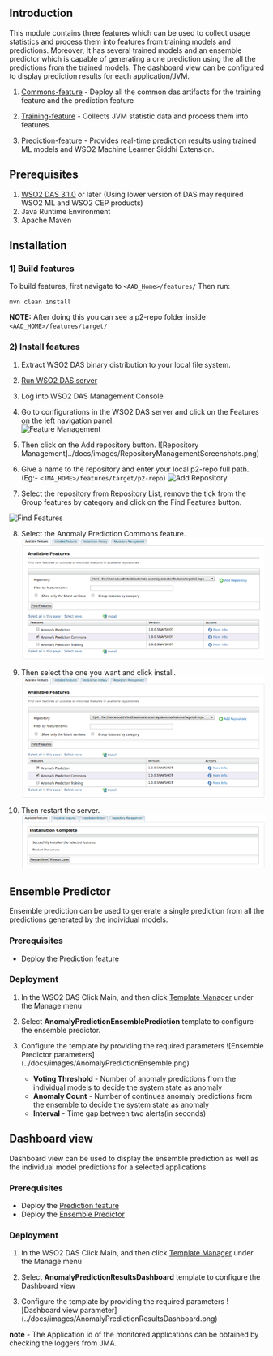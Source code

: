 ## Introduction
This module contains three features which can be used to collect usage statistics and process them into features from training models and predictions. Moreover, It has several trained models and an ensemble predictor which is capable of generating a one prediction using the all the predictions from the trained models. The dashboard view can be configured to display prediction results for each application/JVM.

1. [Commons-feature](commons-feature) - Deploy all the common das artifacts for the training feature and the prediction feature
  
1. [Training-feature](training-feature) - Collects JVM statistic data and process them into features.
   
2. [Prediction-feature](prediction-feature) - Provides real-time prediction results using trained ML models and WSO2 Machine Learner Siddhi Extension.

## Prerequisites

1. [WSO2 DAS 3.1.0](http://wso2.com/products/data-analytics-server/) or later (Using lower version of DAS may required WSO2 ML and WSO2 CEP products)
2. Java Runtime Environment
3. Apache Maven

## Installation

### 1) Build features

   To build features, first navigate to ```<AAD_Home>/features/``` Then run:
   
   ```
   mvn clean install
   ```
   **NOTE:** After doing this you can see a p2-repo folder inside ```<AAD_HOME>/features/target/```
      
### 2) Install features
   
  1. Extract WSO2 DAS binary distribution to your local file system.
  
  2. [Run WSO2 DAS server](https://docs.wso2.com/display/DAS310/Running+the+Product#RunningtheProduct-Startingtheserver)
  
  3. Log into WSO2 DAS Management Console
  
  4. Go to configurations in the WSO2 DAS server and click on the Features on the left navigation panel.   
  ![Feature Management](../docs/images/FeatureManagementScreenshots.png)
  
  5. Then click on the Add repository button.
  ![Repository Management]../docs/images/RepositoryManagementScreenshots.png)
  
  6. Give a name to the repository and enter your local p2-repo full path. (Eg:- ```<JMA_HOME>/features/target/p2-repo```)
  ![Add Repository](../docs/images/AddRepositoryScreenshots.png)
  
  7. Select the repository from Repository List, remove the tick from the Group features by category and click on the Find Features button.
  
  ![Find Features](../docs/images/FindFeaturesScreenshots.png)
  
  8. Select the Anomaly Prediction Commons feature.
    ![Install Features](../docs/images/CommonsFeaturesScreenshots.png)
    
  9. Then select the one you want and click install.
    ![Install Features](../docs/images/InstallFeaturesScreenshots.png)
  
  10. Then restart the server.
  ![Install Features](../docs/images/RestartServerScreenshots.png)

## Ensemble Predictor
Ensemble prediction can be used to generate a single prediction from all the predictions generated by the individual models.

### Prerequisites
  - Deploy the [Prediction feature](#installation)
  
### Deployment
  1. In the WSO2 DAS Click Main, and then click [Template Manager](https://docs.wso2.com/display/DAS310/Using+Templates)
   under the Manage menu

  2. Select **AnomalyPredictionEnsemblePrediction** template to configure the ensemble predictor.

  3. Configure the template by providing the required parameters
  ![Ensemble Predictor parameters] (../docs/images/AnomalyPredictionEnsemble.png)
  
     - **Voting Threshold** - Number of anomaly predictions from the individual models to decide the system state as anomaly
     - **Anomaly Count** - Number of continues anomaly predictions from the ensemble to decide the system state as anomaly
     - **Interval** - Time gap between two alerts(in seconds)

## Dashboard view
Dashboard view can be used to display the ensemble prediction as well as the individual model predictions for a selected applications

### Prerequisites
  - Deploy the [Prediction feature](#installation)
  - Deploy the [Ensemble Predictor](#ensemble-predictor)
  
### Deployment
  1. In the WSO2 DAS Click Main, and then click [Template Manager](https://docs.wso2.com/display/DAS310/Using+Templates)
   under the Manage menu

  2. Select **AnomalyPredictionResultsDashboard** template to configure the Dashboard view

  3. Configure the template by providing the required parameters
  ![Dashboard view parameter] (../docs/images/AnomalyPredictionResultsDashboard.png)
  
  
  **note** - The Application id of the monitored applications can be obtained by checking the loggers from JMA.
